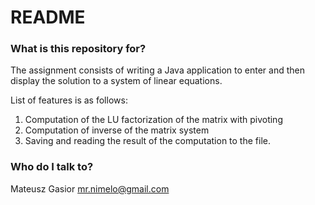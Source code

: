 # README #

### What is this repository for? ###

The assignment consists of writing a Java application to enter and then display the solution to a system of linear equations.  

List of features is as follows:  
1. Computation of the LU factorization of the matrix with pivoting  
2. Computation of inverse of the matrix system  
3. Saving and reading the result of the computation to the file.
 
### Who do I talk to? ###

Mateusz Gasior mr.nimelo@gmail.com
